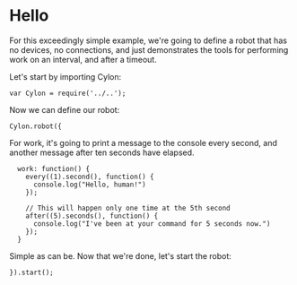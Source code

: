 # Hello

For this exceedingly simple example, we're going to define a robot that has no
devices, no connections, and just demonstrates the tools for performing work on
an interval, and after a timeout.

Let's start by importing Cylon:

    var Cylon = require('../..');

Now we can define our robot:

    Cylon.robot({

For work, it's going to print a message to the console every second, and another
message after ten seconds have elapsed.

      work: function() {
        every((1).second(), function() {
          console.log("Hello, human!")
        });

        // This will happen only one time at the 5th second
        after((5).seconds(), function() {
          console.log("I've been at your command for 5 seconds now.")
        });
      }

Simple as can be. Now that we're done, let's start the robot:

    }).start();
